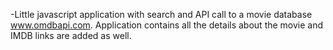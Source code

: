 -Little javascript application with search and API call to a movie database www.omdbapi.com. Application contains all the details about the movie and IMDB links are added as well.
